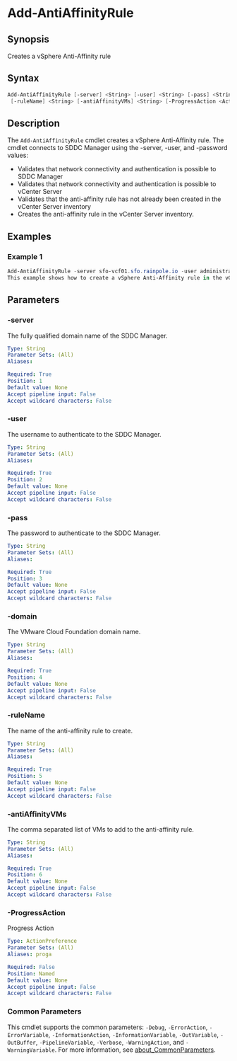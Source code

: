 # Add-AntiAffinityRule

## Synopsis

Creates a vSphere Anti-Affinity rule

## Syntax

```powershell
Add-AntiAffinityRule [-server] <String> [-user] <String> [-pass] <String> [-domain] <String>
 [-ruleName] <String> [-antiAffinityVMs] <String> [-ProgressAction <ActionPreference>] [<CommonParameters>]
```

## Description

The `Add-AntiAffinityRule` cmdlet creates a vSphere Anti-Affinity rule.
The cmdlet connects to SDDC Manager using
the -server, -user, and -password values:

- Validates that network connectivity and authentication is possible to SDDC Manager
- Validates that network connectivity and authentication is possible to vCenter Server
- Validates that the anti-affinity rule has not already been created in the vCenter Server inventory
- Creates the anti-affinity rule in the vCenter Server inventory.

## Examples

### Example 1

```powershell
Add-AntiAffinityRule -server sfo-vcf01.sfo.rainpole.io -user administrator@vsphere.local -pass VMw@re1! -domain sfo-m01 -ruleName sfo-m01-anti-affinity-rule-wsa -antiAffinityVMs "xreg-wsa01a,xreg-wsa01b,xreg-wsa01c"
This example shows how to create a vSphere Anti-Affinity rule in the vCenter Server of the sfo-m01 workload domain
```

## Parameters

### -server

The fully qualified domain name of the SDDC Manager.

```yaml
Type: String
Parameter Sets: (All)
Aliases:

Required: True
Position: 1
Default value: None
Accept pipeline input: False
Accept wildcard characters: False
```

### -user

The username to authenticate to the SDDC Manager.

```yaml
Type: String
Parameter Sets: (All)
Aliases:

Required: True
Position: 2
Default value: None
Accept pipeline input: False
Accept wildcard characters: False
```

### -pass

The password to authenticate to the SDDC Manager.

```yaml
Type: String
Parameter Sets: (All)
Aliases:

Required: True
Position: 3
Default value: None
Accept pipeline input: False
Accept wildcard characters: False
```

### -domain

The VMware Cloud Foundation domain name.

```yaml
Type: String
Parameter Sets: (All)
Aliases:

Required: True
Position: 4
Default value: None
Accept pipeline input: False
Accept wildcard characters: False
```

### -ruleName

The name of the anti-affinity rule to create.

```yaml
Type: String
Parameter Sets: (All)
Aliases:

Required: True
Position: 5
Default value: None
Accept pipeline input: False
Accept wildcard characters: False
```

### -antiAffinityVMs

The comma separated list of VMs to add to the anti-affinity rule.

```yaml
Type: String
Parameter Sets: (All)
Aliases:

Required: True
Position: 6
Default value: None
Accept pipeline input: False
Accept wildcard characters: False
```

### -ProgressAction

Progress Action

```yaml
Type: ActionPreference
Parameter Sets: (All)
Aliases: proga

Required: False
Position: Named
Default value: None
Accept pipeline input: False
Accept wildcard characters: False
```

### Common Parameters

This cmdlet supports the common parameters: `-Debug`, `-ErrorAction`, `-ErrorVariable`, `-InformationAction`, `-InformationVariable`, `-OutVariable`, `-OutBuffer`, `-PipelineVariable`, `-Verbose`, `-WarningAction`, and `-WarningVariable`. For more information, see [about_CommonParameters](http://go.microsoft.com/fwlink/?LinkID=113216).

